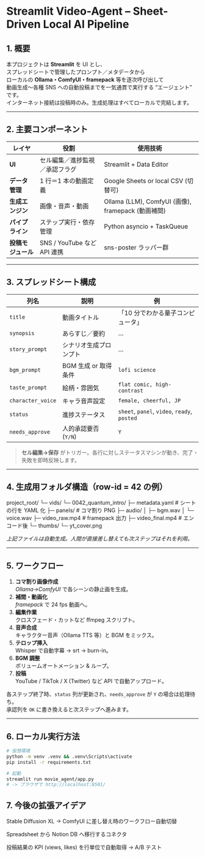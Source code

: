 # Streamlit Video-Agent – Sheet-Driven Local AI Pipeline

## 1. 概要
本プロジェクトは **Streamlit** を UI とし、  
スプレッドシートで管理したプロンプト／メタデータから  
ローカルの **Ollama・ComfyUI・framepack** 等を逐次呼び出して  
動画生成〜各種 SNS への自動投稿までを一気通貫で実行する “エージェント” です。  
インターネット接続は投稿時のみ。生成処理はすべてローカルで完結します。

---

## 2. 主要コンポーネント

| レイヤ          | 役割 | 使用技術 |
|-----------------|------|----------|
| **UI**          | セル編集／進捗監視／承認フラグ | Streamlit + Data Editor |
| **データ管理**  | 1 行＝1 本の動画定義 | Google Sheets or local CSV (切替可) |
| **生成エンジン**| 画像・音声・動画 | Ollama (LLM), ComfyUI (画像), framepack (動画補間) |
| **パイプライン**| ステップ実行・依存管理 | Python asyncio + TaskQueue |
| **投稿モジュール**| SNS / YouTube など API 連携 | sns-poster ラッパー群 |

---

## 3. スプレッドシート構成

| 列名 | 説明 | 例 |
|------|------|----|
| `title` | 動画タイトル | 「10 分でわかる量子コンピュータ」 |
| `synopsis` | あらすじ／要約 | … |
| `story_prompt` | シナリオ生成プロンプト | … |
| `bgm_prompt` | BGM 生成 or 取得条件 | `lofi science` |
| `taste_prompt` | 絵柄・雰囲気 | `flat comic, high-contrast` |
| `character_voice` | キャラ音声設定 | `female, cheerful, JP` |
| `status` | 進捗ステータス | `sheet`, `panel`, `video`, `ready`, `posted` |
| `needs_approve` | 人的承認要否 (`Y/N`) | `Y` |

> **セル編集→保存** がトリガー。各行に対しステータスマシンが動き、完了・失敗を即時反映します。

---

## 4. 生成用フォルダ構造（row-id = 42 の例）
project_root/
└─ vids/
  └─ 0042_quantum_intro/
    ├─ metadata.yaml # シートの行を YAML 化
    ├─ panels/ # コマ割り PNG
    ├─ audio/
    │   ├─ bgm.wav
    │   └─ voice.wav
    ├─ video_raw.mp4 # framepack 出力
    ├─ video_final.mp4 # エンコード後
    └─ thumbs/
        └─ yt_cover.png 

*上記ファイルは自動生成。人間が直接差し替えても次ステップはそれを利用。*

---

## 5. ワークフロー

1. **コマ割り画像作成**  
   *Ollama→ComfyUI* で各シーンの静止画を生成。  
2. **補間・動画化**  
   *framepack* で 24 fps 動画へ。  
3. **編集作業**  
   クロスフェード・カットなど ffmpeg スクリプト。  
4. **音声合成**  
   キャラクター音声（Ollama TTS 等）と BGM をミックス。  
5. **テロップ挿入**  
   Whisper で自動字幕 → srt → burn-in。  
6. **BGM 調整**  
   ボリュームオートメーション & ループ。  
7. **投稿**  
   YouTube / TikTok / X (Twitter) など API で自動アップロード。  

各ステップ終了時、`status` 列が更新され、`needs_approve` が `Y` の場合は処理待ち。  
承認列を `OK` に書き換えると次ステップへ進みます。

---

## 6. ローカル実行方法

```bash
# 仮想環境
python -m venv .venv && .venv\Scripts\activate
pip install -r requirements.txt

# 起動
streamlit run movie_agent/app.py
# -> ブラウザで http://localhost:8501/
```

## 7. 今後の拡張アイデア
Stable Diffusion XL → ComfyUI に差し替え時のワークフロー自動切替

Spreadsheet から Notion DB へ移行するコネクタ

投稿結果の KPI (views, likes) を行単位で自動取得 → A/B テスト




